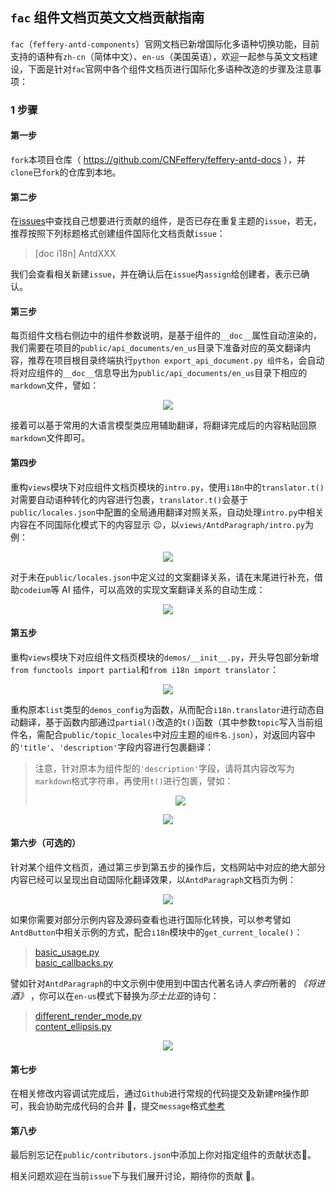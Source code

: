 ## `fac` 组件文档页英文文档贡献指南

`fac`（`feffery-antd-components`）官网文档已新增国际化多语种切换功能，目前支持的语种有`zh-cn`（简体中文）、`en-us`（美国英语），欢迎一起参与英文文档建设，下面是针对`fac`官网中各个组件文档页进行国际化多语种改造的步骤及注意事项：

### 1 步骤

#### 第一步

`fork`本项目仓库（ https://github.com/CNFeffery/feffery-antd-docs ），并`clone`已`fork`的仓库到本地。

#### 第二步

在[issues](https://github.com/CNFeffery/feffery-antd-docs/issues)中查找自己想要进行贡献的组件，是否已存在重复主题的`issue`，若无，推荐按照下列标题格式创建组件国际化文档贡献`issue`：

> [doc i18n] AntdXXX

我们会查看相关新建`issue`，并在确认后在`issue`内`assign`给创建者，表示已确认。

#### 第三步

每页组件文档右侧边中的组件参数说明，是基于组件的`__doc__`属性自动渲染的，我们需要在项目的`public/api_documents/en_us`目录下准备对应的英文翻译内容，推荐在项目根目录终端执行`python export_api_document.py 组件名`，会自动将对应组件的`__doc__`信息导出为`public/api_documents/en_us`目录下相应的`markdown`文件，譬如：

<p align="center"><img src="https://github.com/user-attachments/assets/888e637b-1955-4c93-8c04-2819140c223a" /></p>

接着可以基于常用的大语言模型类应用辅助翻译，将翻译完成后的内容粘贴回原`markdown`文件即可。

#### 第四步

重构`views`模块下对应组件文档页模块的`intro.py`，使用`i18n`中的`translator.t()`对需要自动语种转化的内容进行包裹，`translator.t()`会基于`public/locales.json`中配置的全局通用翻译对照关系，自动处理`intro.py`中相关内容在不同国际化模式下的内容显示 😉，以`views/AntdParagraph/intro.py`为例：

<p align="center"><img src="https://github.com/user-attachments/assets/3a6788ad-bd8c-4b7a-bb44-9d968b050da3" /></p>

对于未在`public/locales.json`中定义过的文案翻译关系，请在末尾进行补充，借助`codeium`等 AI 插件，可以高效的实现文案翻译关系的自动生成：

<p align="center"><img src="https://github.com/user-attachments/assets/b8eea88b-4d8c-4896-bf86-6a2bf52285b4" /></p>

#### 第五步

重构`views`模块下对应组件文档页模块的`demos/__init__.py`，开头导包部分新增`from functools import partial`和`from i18n import translator`：

<p align="center"><img src="https://github.com/user-attachments/assets/eddcd84e-3b4d-4442-80c2-cdd8c1cb24f1" /></p>

重构原本`list`类型的`demos_config`为函数，从而配合`i18n.translator`进行动态自动翻译，基于函数内部通过`partial()`改造的`t()`函数（其中参数`topic`写入当前组件名，需配合`public/topic_locales`中对应主题的`组件名.json`），对返回内容中的`'title'`、`'description'`字段内容进行包裹翻译：

> 注意，针对原本为组件型的`'description'`字段，请将其内容改写为`markdown`格式字符串，再使用`t()`进行包裹，譬如：<br>
> <p align="center"><img src="https://github.com/user-attachments/assets/b1a5acff-7c70-4bf8-81d6-34b8f54ef2f5" /></p>

<p align="center"><img src="https://github.com/user-attachments/assets/6ad72031-a09c-4abf-b557-87ea8d0799d0" /></p>

#### 第六步（可选的）

针对某个组件文档页，通过第三步到第五步的操作后，文档网站中对应的绝大部分内容已经可以呈现出自动国际化翻译效果，以`AntdParagraph`文档页为例：

<p align="center"><img src="https://github.com/user-attachments/assets/db32d28b-e182-4985-8301-60306ef0ffaf" /></p>

如果你需要对部分示例内容及源码查看也进行国际化转换，可以参考譬如`AntdButton`中相关示例的方式，配合`i18n`模块中的`get_current_locale()`：

> [basic_usage.py](https://github.com/CNFeffery/feffery-antd-docs/blob/main/views/AntdButton/demos/basic_usage.py)<br>
> [basic_callbacks.py](https://github.com/CNFeffery/feffery-antd-docs/blob/main/views/AntdButton/demos/basic_callbacks.py)

譬如针对`AntdParagraph`的中文示例中使用到中国古代著名诗人*李白*所著的 *《将进酒》* ，你可以在`en-us`模式下替换为*莎士比亚*的诗句：

> [different_render_mode.py](https://github.com/CNFeffery/feffery-antd-docs/blob/main/views/AntdParagraph/demos/different_render_mode.py)<br>
> [content_ellipsis.py](https://github.com/CNFeffery/feffery-antd-docs/blob/main/views/AntdParagraph/demos/content_ellipsis.py)

<p align="center"><img src="https://github.com/user-attachments/assets/d181a679-c035-418a-a810-9b7c0a5af598" /></p>

#### 第七步

在相关修改内容调试完成后，通过`Github`进行常规的代码提交及新建`PR`操作即可，我会协助完成代码的合并 🥂，提交`message`格式[参考](https://github.com/CNFeffery/feffery-antd-docs/commit/94a701f32597379e966d48f75d8de35365e44004)

#### 第八步

最后别忘记在`public/contributors.json`中添加上你对指定组件的贡献状态🎉。

相关问题欢迎在当前`issue`下与我们展开讨论，期待你的贡献 🥳。
